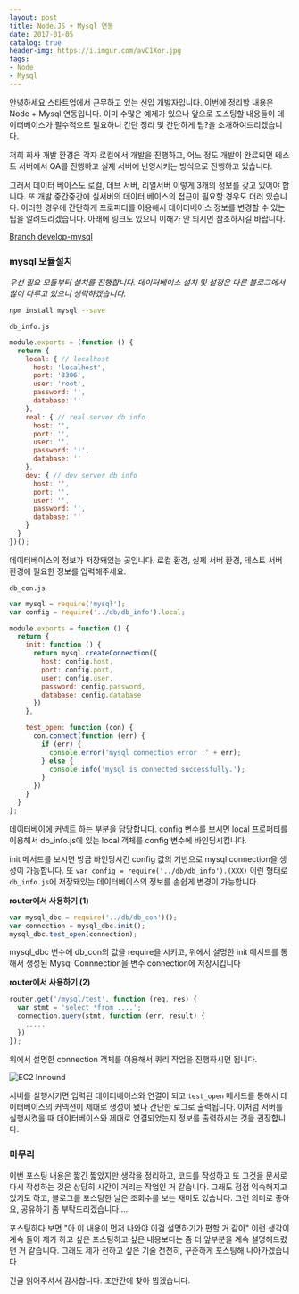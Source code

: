 ```yaml
---
layout: post
title: Node.JS + Mysql 연동
date: 2017-01-05
catalog: true
header-img: https://i.imgur.com/avC1Xor.jpg
tags:
- Node
- Mysql
---
```



안녕하세요 스타트업에서 근무하고 있는 신입 개발자입니다. 이번에 정리할 내용은 Node + Mysql 연동입니다. 이미 수많은 예제가 있으나 앞으로 포스팅할 내용들이 데이터베이스가 필수적으로 필요하니 간단 정리 및 간단하게 팁?을 소개하여드리겠습니다.

저희 회사 개발 환경은 각자 로컬에서 개발을 진행하고, 어느 정도 개발이 완료되면 테스트 서버에서 QA를 진행하고 실제 서버에 반영시키는 방식으로 진행하고 있습니다.

그래서 데이터 베이스도 로컬, 데브 서버, 리얼서버 이렇게 3개의 정보를 갖고 있어야 합니다. 또 개발 중간중간에 실서버의 데이터 베이스의 접근이 필요할 경우도 더러 있습니다. 이러한 경우에 간단하게 프로퍼티를 이용해서 데이터베이스 정보를 변경할 수 있는  팁을 알려드리겠습니다. 아래에 링크도 있으니 이해가 안 되시면 참조하시길 바랍니다.

[Branch develop-mysql](https://github.com/cheese10yun/node-yun)

### mysql 모듈설치

*우선 필요 모듈부터 설치를 진행합니다. 데이터베이스 설치 및 설정은 다른 블로그에서 많이 다루고 있으니 생략하겠습니다.*

```bash
npm install mysql --save
```

`db_info.js`

```javascript
module.exports = (function () {
  return {
    local: { // localhost
      host: 'localhost',
      port: '3306',
      user: 'root',
      password: '',
      database: ''
    },
    real: { // real server db info
      host: '',
      port: '',
      user: '',
      password: '!',
      database: ''
    },
    dev: { // dev server db info
      host: '',
      port: '',
      user: '',
      password: '',
      database: ''
    }
  }
})();
```

데이터베이스의 정보가 저장돼있는 곳입니다. 로컬 환경, 실제 서버 환경, 테스트 서버 환경에 필요한 정보를 입력해주세요.

`db_con.js`

```javascript
var mysql = require('mysql');
var config = require('../db/db_info').local;

module.exports = function () {
  return {
    init: function () {
      return mysql.createConnection({
        host: config.host,
        port: config.port,
        user: config.user,
        password: config.password,
        database: config.database
      })
    },

    test_open: function (con) {
      con.connect(function (err) {
        if (err) {
          console.error('mysql connection error :' + err);
        } else {
          console.info('mysql is connected successfully.');
        }
      })
    }
  }
};
```

데이터베이에 커넥트 하는 부분을 담당합니다. config 변수를 보시면 local 프로퍼티를 이용해서 db_info.js에 있는 local 객체를 config 변수에 바인딩시킵니다.

init 메서드를 보시면 방금 바인딩시킨 config 값의 기반으로  mysql connection을 생성이 가능합니다. 또 `var config = require('../db/db_info').(XXX)` 이런 형태로 `db_info.js`에 저장돼있는 데이터베이스의 정보를 손쉽게 변경이 가능합니다.

**router에서 사용하기 (1)**

```javascript
var mysql_dbc = require('../db/db_con')();
var connection = mysql_dbc.init();
mysql_dbc.test_open(connection);
```
mysql_dbc 변수에  db_con의 값을 require을 시키고, 위에서 설명한 init 메서드를 통해서 생성된 Mysql Connnection을 변수 connection에 저장시킵니다


**router에서 사용하기 (2)**


```javascript
router.get('/mysql/test', function (req, res) {
  var stmt = 'select *from ....';
  connection.query(stmt, function (err, result) {
    .....
  })
});
```

위에서 설명한 connection 객체를 이용해서 쿼리 작업을 진행하시면 됩니다.

![EC2 Innound](https://i.imgur.com/yloTaE9.png)

서버를 실행시키면 입력된 데이터베이스와 연결이 되고 `test_open` 메서드를 통해서 데이터베이스의 커넥션이 제대로 생성이 됐나 간단한 로그로 출력됩니다. 이처럼 서버를 실행시켰을 때 데이터베이스와 제대로 연결되었는지 정보를 출력하시는 것을 권장합니다.


### 마무리
이번 포스팅 내용은 짧긴 짧았지만 생각을 정리하고, 코드를 작성하고 또 그것을 문서로 다시 작성하는 것은 상당히 시간이 거리는 작업인 거 같습니다.  그래도 점점 익숙해지고 있기도 하고, 블로그를 포스팅한 날은 조회수를 보는 재미도 있습니다. 그런 의미로 좋아요, 공유하기 좀 부탁드리겠습니다....

포스팅하다 보면 "아 이 내용이 먼저 나와야 이걸 설명하기가 편할 거 같아" 이런 생각이 계속 들어 제가 하고 싶은 포스팅하고 싶은 내용보다는 좀 더 앞부분을 계속 설명해드렸던 거 같습니다. 그래도 제가 전하고 싶은 기술 천천히, 꾸준하게 포스팅해 나아가겠습니다.

긴글 읽어주셔서 감사합니다. 조만간에 찾아 뵙겠습니다.
